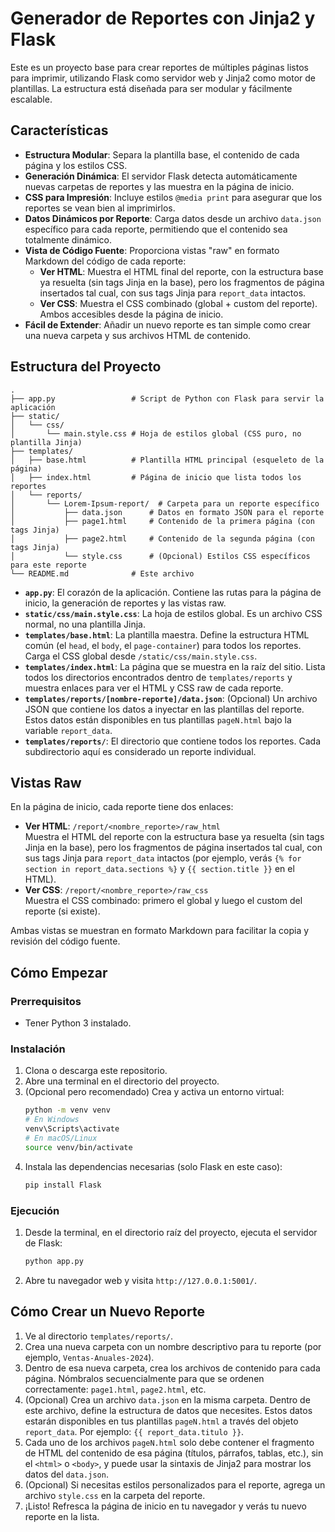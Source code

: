 # Generador de Reportes con Jinja2 y Flask

Este es un proyecto base para crear reportes de múltiples páginas listos para imprimir, utilizando Flask como servidor web y Jinja2 como motor de plantillas. La estructura está diseñada para ser modular y fácilmente escalable.

## Características

- **Estructura Modular**: Separa la plantilla base, el contenido de cada página y los estilos CSS.
- **Generación Dinámica**: El servidor Flask detecta automáticamente nuevas carpetas de reportes y las muestra en la página de inicio.
- **CSS para Impresión**: Incluye estilos `@media print` para asegurar que los reportes se vean bien al imprimirlos.
- **Datos Dinámicos por Reporte**: Carga datos desde un archivo `data.json` específico para cada reporte, permitiendo que el contenido sea totalmente dinámico.
- **Vista de Código Fuente**: Proporciona vistas "raw" en formato Markdown del código de cada reporte:
  - **Ver HTML**: Muestra el HTML final del reporte, con la estructura base ya resuelta (sin tags Jinja en la base), pero los fragmentos de página insertados tal cual, con sus tags Jinja para `report_data` intactos.
  - **Ver CSS**: Muestra el CSS combinado (global + custom del reporte).
  Ambos accesibles desde la página de inicio.
- **Fácil de Extender**: Añadir un nuevo reporte es tan simple como crear una nueva carpeta y sus archivos HTML de contenido.

## Estructura del Proyecto

```
.
├── app.py                 # Script de Python con Flask para servir la aplicación
├── static/
│   └── css/
│       └── main.style.css # Hoja de estilos global (CSS puro, no plantilla Jinja)
├── templates/
│   ├── base.html          # Plantilla HTML principal (esqueleto de la página)
│   ├── index.html         # Página de inicio que lista todos los reportes
│   └── reports/
│       └── Lorem-Ipsum-report/  # Carpeta para un reporte específico
│           ├── data.json      # Datos en formato JSON para el reporte
│           ├── page1.html     # Contenido de la primera página (con tags Jinja)
│           ├── page2.html     # Contenido de la segunda página (con tags Jinja)
│           └── style.css      # (Opcional) Estilos CSS específicos para este reporte
└── README.md              # Este archivo
```

- **`app.py`**: El corazón de la aplicación. Contiene las rutas para la página de inicio, la generación de reportes y las vistas raw.
- **`static/css/main.style.css`**: La hoja de estilos global. Es un archivo CSS normal, no una plantilla Jinja.
- **`templates/base.html`**: La plantilla maestra. Define la estructura HTML común (el `head`, el `body`, el `page-container`) para todos los reportes. Carga el CSS global desde `/static/css/main.style.css`.
- **`templates/index.html`**: La página que se muestra en la raíz del sitio. Lista todos los directorios encontrados dentro de `templates/reports` y muestra enlaces para ver el HTML y CSS raw de cada reporte.
- **`templates/reports/[nombre-reporte]/data.json`**: (Opcional) Un archivo JSON que contiene los datos a inyectar en las plantillas del reporte. Estos datos están disponibles en tus plantillas `pageN.html` bajo la variable `report_data`.
- **`templates/reports/`**: El directorio que contiene todos los reportes. Cada subdirectorio aquí es considerado un reporte individual.

## Vistas Raw

En la página de inicio, cada reporte tiene dos enlaces:
- **Ver HTML**: `/report/<nombre_reporte>/raw_html`  
  Muestra el HTML del reporte con la estructura base ya resuelta (sin tags Jinja en la base), pero los fragmentos de página insertados tal cual, con sus tags Jinja para `report_data` intactos (por ejemplo, verás `{% for section in report_data.sections %}` y `{{ section.title }}` en el HTML).
- **Ver CSS**: `/report/<nombre_reporte>/raw_css`  
  Muestra el CSS combinado: primero el global y luego el custom del reporte (si existe).

Ambas vistas se muestran en formato Markdown para facilitar la copia y revisión del código fuente.

## Cómo Empezar

### Prerrequisitos

- Tener Python 3 instalado.

### Instalación

1.  Clona o descarga este repositorio.
2.  Abre una terminal en el directorio del proyecto.
3.  (Opcional pero recomendado) Crea y activa un entorno virtual:
    ```bash
    python -m venv venv
    # En Windows
    venv\Scripts\activate
    # En macOS/Linux
    source venv/bin/activate
    ```
4.  Instala las dependencias necesarias (solo Flask en este caso):
    ```bash
    pip install Flask
    ```

### Ejecución

1.  Desde la terminal, en el directorio raíz del proyecto, ejecuta el servidor de Flask:
    ```bash
    python app.py
    ```
2.  Abre tu navegador web y visita `http://127.0.0.1:5001/`.

## Cómo Crear un Nuevo Reporte

1.  Ve al directorio `templates/reports/`.
2.  Crea una nueva carpeta con un nombre descriptivo para tu reporte (por ejemplo, `Ventas-Anuales-2024`).
3.  Dentro de esa nueva carpeta, crea los archivos de contenido para cada página. Nómbralos secuencialmente para que se ordenen correctamente: `page1.html`, `page2.html`, etc.
4.  (Opcional) Crea un archivo `data.json` en la misma carpeta. Dentro de este archivo, define la estructura de datos que necesites. Estos datos estarán disponibles en tus plantillas `pageN.html` a través del objeto `report_data`. Por ejemplo: `{{ report_data.titulo }}`.
5.  Cada uno de los archivos `pageN.html` solo debe contener el fragmento de HTML del contenido de esa página (títulos, párrafos, tablas, etc.), sin el `<html>` o `<body>`, y puede usar la sintaxis de Jinja2 para mostrar los datos del `data.json`.
6.  (Opcional) Si necesitas estilos personalizados para el reporte, agrega un archivo `style.css` en la carpeta del reporte.
7.  ¡Listo! Refresca la página de inicio en tu navegador y verás tu nuevo reporte en la lista.